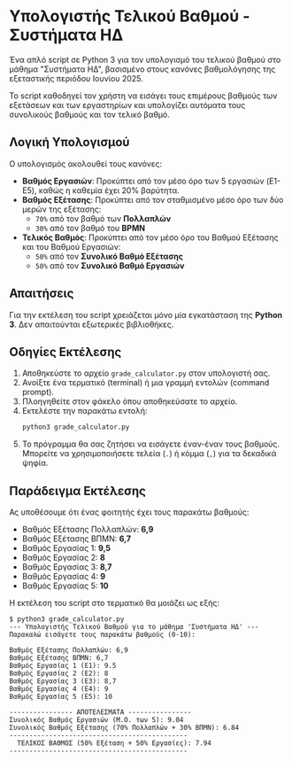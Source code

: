 # Υπολογιστής Τελικού Βαθμού - Συστήματα ΗΔ

Ένα απλό script σε Python 3 για τον υπολογισμό του τελικού βαθμού στο μάθημα "Συστήματα ΗΔ", βασισμένο στους κανόνες βαθμολόγησης της εξεταστικής περιόδου Ιουνίου 2025.

Το script καθοδηγεί τον χρήστη να εισάγει τους επιμέρους βαθμούς των εξετάσεων και των εργαστηρίων και υπολογίζει αυτόματα τους συνολικούς βαθμούς και τον τελικό βαθμό.

## Λογική Υπολογισμού

Ο υπολογισμός ακολουθεί τους κανόνες:

*   **Βαθμός Εργασιών**: Προκύπτει από τον μέσο όρο των 5 εργασιών (E1-E5), καθώς η καθεμία έχει 20% βαρύτητα.
*   **Βαθμός Εξέτασης**: Προκύπτει από τον σταθμισμένο μέσο όρο των δύο μερών της εξέτασης:
    *   `70%` από τον βαθμό των **Πολλαπλών**
    *   `30%` από τον βαθμό του **BPMN**
*   **Τελικός Βαθμός**: Προκύπτει από τον μέσο όρο του Βαθμού Εξέτασης και του Βαθμού Εργασιών:
    *   `50%` από τον **Συνολικό Βαθμό Εξέτασης**
    *   `50%` από τον **Συνολικό Βαθμό Εργασιών**

## Απαιτήσεις

Για την εκτέλεση του script χρειάζεται μόνο μία εγκατάσταση της **Python 3**. Δεν απαιτούνται εξωτερικές βιβλιοθήκες.

## Οδηγίες Εκτέλεσης

1.  Αποθηκεύστε το αρχείο `grade_calculator.py` στον υπολογιστή σας.
2.  Ανοίξτε ένα τερματικό (terminal) ή μια γραμμή εντολών (command prompt).
3.  Πλοηγηθείτε στον φάκελο όπου αποθηκεύσατε το αρχείο.
4.  Εκτελέστε την παρακάτω εντολή:
    ```sh
    python3 grade_calculator.py
    ```
5.  Το πρόγραμμα θα σας ζητήσει να εισάγετε έναν-έναν τους βαθμούς. Μπορείτε να χρησιμοποιήσετε τελεία (`.`) ή κόμμα (`,`) για τα δεκαδικά ψηφία.

## Παράδειγμα Εκτέλεσης

Ας υποθέσουμε ότι ένας φοιτητής έχει τους παρακάτω βαθμούς:

*   Βαθμός Εξέτασης Πολλαπλών: **6,9**
*   Βαθμός Εξέτασης ΒΠΜΝ: **6,7**
*   Βαθμός Εργασίας 1: **9,5**
*   Βαθμός Εργασίας 2: **8**
*   Βαθμός Εργασίας 3: **8,7**
*   Βαθμός Εργασίας 4: **9**
*   Βαθμός Εργασίας 5: **10**

Η εκτέλεση του script στο τερματικό θα μοιάζει ως εξής:

```
$ python3 grade_calculator.py
--- Υπολογιστής Τελικού Βαθμού για το μάθημα 'Συστήματα ΗΔ' ---
Παρακαλώ εισάγετε τους παρακάτω βαθμούς (0-10):

Βαθμός Εξέτασης Πολλαπλών: 6,9
Βαθμός Εξέτασης ΒΠΜΝ: 6,7
Βαθμός Εργασίας 1 (E1): 9.5
Βαθμός Εργασίας 2 (E2): 8
Βαθμός Εργασίας 3 (E3): 8,7
Βαθμός Εργασίας 4 (E4): 9
Βαθμός Εργασίας 5 (E5): 10

---------------- ΑΠΟΤΕΛΕΣΜΑΤΑ ----------------
Συνολικός Βαθμός Εργασιών (Μ.Ο. των 5): 9.04
Συνολικός Βαθμός Εξέτασης (70% Πολλαπλών + 30% ΒΠΜΝ): 6.84
---------------------------------------------
  ΤΕΛΙΚΟΣ ΒΑΘΜΟΣ (50% Εξέταση + 50% Εργασίες): 7.94
---------------------------------------------
```
